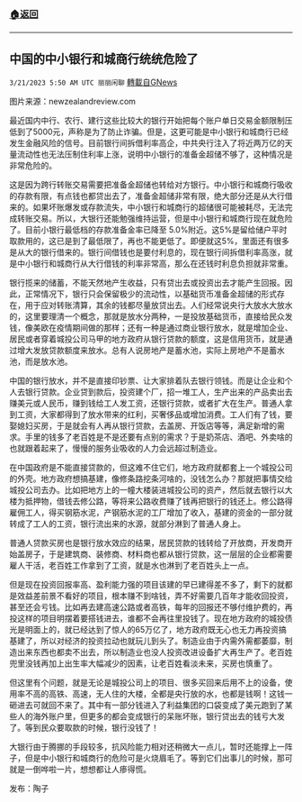 ###  [:house:返回](README.md)
---


## 中国的中小银行和城商行统统危险了
`3/21/2023 5:50 AM UTC 丽丽闲聊` [轉載自GNews](https://gnews.org/articles/1031956)

图片来源：newzealandreview.com  

最近国内中行、农行、建行这些比较大的银行开始把每个账户单日交易金额限制压低到了5000元，声称是为了防止诈骗。但是，这更可能是中小银行和城商行已经发生金融风险的信号。目前银行间拆借利率高企，中共央行注入了将近两万亿的天量流动性也无法压制住利率上涨，说明中小银行的准备金超储不够了，这种情况是非常危险的。  

这是因为跨行转账交易需要把准备金超储也转给对方银行。中小银行和城商行吸收的存款有限，有点钱也都贷出去了，准备金超储非常有限，绝大部分还是从大行借来的。如果坏账爆发或存款流失，中小银行和城商行的超储很可能被耗尽，无法完成转账交易。所以，大银行还能勉强维持运营，但是中小银行和城商行现在就危险了。目前小银行最低档的存款准备金率已降至 5.0%附近。这5%是留给储户平时取款用的，这已是到了最低限了，再也不能更低了。即便就这5%，里面还有很多是从大的银行借来的。银行间借钱也是要付利息的，现在银行间拆借利率高涨，就是中小银行和城商行从大行借钱的利率非常高，那么在还钱时利息负担就非常重。  

银行揽来的储蓄，不能天然地产生收益，只有贷出去或投资出去才能产生回报。因此，正常情况下，银行只会保留极少的流动性，以基础货币准备金超储的形式存在，用于应对转账清算，其余的钱都尽量放贷出去。人们经常说央行大放水大放水的，这里要理清一个概念，那就是放水分两种，一是投放基础货币，直接给民众发钱，像美欧在疫情期间做的那样；还有一种是通过商业银行放水，就是增加企业、居民或者穿着城投公司马甲的地方政府从银行贷款的额度，这是信用货币，就是通过增大发放贷款额度来放水。总有人说房地产是蓄水池，实际上房地产不是蓄水池，而是放水池。  

中国的银行放水，并不是直接印钞票、让大家排着队去银行领钱。而是让企业和个人去银行贷款。企业贷到款后，投资建个厂，招一堆工人，生产出来的产品卖出去赚美元或人民币，赚到钱给工人发工资，还银行贷款，或者扩大在生产。普通人拿到工资，大家都得到了放水带来的红利，买奢侈品或增加消费。工人们有了钱，要娶媳妇买房，于是就会有人再从银行贷款，去盖房、开饭店等等，满足新增的需求。手里的钱多了老百姓是不是还要有点别的需求？于是奶茶店、酒吧、外卖啥的也就跟着起来了，慢慢的服务业吸收的人力会远超过制造业。  

在中国政府是不能直接贷款的，但这难不住它们，地方政府就都套上一个城投公司的外壳。地方政府想搞基建，像修条路挖条河啥的，没钱怎么办？那就把事情交给城投公司去办。比如把地方上的一幢大楼装进城投公司的资产，然后就去银行以大楼为抵押物，借钱去修公路，等将来公路收费赚了钱再把银行的钱还上。修公路得雇佣工人，得买钢筋水泥，产钢筋水泥的工厂增加了收入，基建的资金的一部分就转成了工人的工资，银行流出来的水源，就部分淋到了普通人身上。  

普通人贷款买房也是银行放水效应的结果，居民贷款的钱转给了开放商，开发商开始盖房子，于是建筑商、装修商、材料商也都从银行贷款，这一层层的企业都需要雇人干活，老百姓工作拿到了工资，就是水也淋到了老百姓头上一点。  

但是现在投资回报率高、盈利能力强的项目该建的早已建得差不多了，剩下的就都是效益差前景不看好的项目，根本赚不到啥钱，弄不好需要几百年才能收回投资，甚至还会亏钱。比如再去建高速公路或者高铁，每年的回报还不够付维护费的，再投这样的项目明摆着要搭钱进去，谁都不会再往里投钱了。现在地方政府的城投债光是明面上的，就已经达到了惊人的65万亿了，地方政府既无心也无力再投资搞基建了，所以对经济的投资拉动也就玩儿到头了。制造业由于内需外需都萎靡，制造出来东西也都卖不出去，所以制造业也没人投资改进设备扩大再生产了。老百姓兜里没钱再加上出生率大幅减少的因素，让老百姓看淡未来，买房也慎重了。  

但这里有个问题，就是无论是城投公司上的项目、很多买回来后用不上的设备，使用率不高的高铁、高速，无人住的大楼，全都是央行放的水，也都是钱啊！这钱一砸进去可就回不来了。其中有一部分钱进入了利益集团的口袋变成了美元跑到了某些人的海外账户里，但更多的都会变成银行的呆账坏账，银行贷出去的钱亏大发了。等到民众要取款的时候，银行没钱了！  

大银行由于腾挪的手段较多，抗风险能力相对还稍微大一点儿，暂时还能撑上一阵子，但是中小银行和城商行的危险可是火烧眉毛了。等到它们出事儿的时候，那可就是一倒哗啦一片，想想都让人瘆得慌。  

发布：陶子


